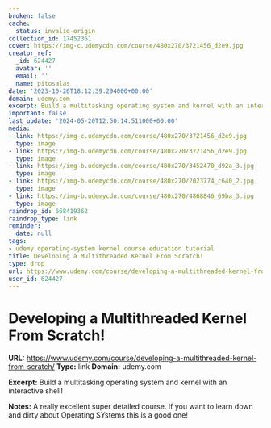 ```yaml
---
broken: false
cache:
  status: invalid-origin
collection_id: 17452361
cover: https://img-c.udemycdn.com/course/480x270/3721456_d2e9.jpg
creator_ref:
  _id: 624427
  avatar: ''
  email: ''
  name: pitosalas
date: '2023-10-26T18:12:39.294000+00:00'
domain: udemy.com
excerpt: Build a multitasking operating system and kernel with an interactive shell!
important: false
last_update: '2024-05-20T12:50:14.511000+00:00'
media:
- link: https://img-c.udemycdn.com/course/480x270/3721456_d2e9.jpg
  type: image
- link: https://img-b.udemycdn.com/course/480x270/3721456_d2e9.jpg
  type: image
- link: https://img-b.udemycdn.com/course/480x270/3452470_d92a_3.jpg
  type: image
- link: https://img-b.udemycdn.com/course/480x270/2023774_c640_2.jpg
  type: image
- link: https://img-b.udemycdn.com/course/480x270/4868846_69ba_3.jpg
  type: image
raindrop_id: 668419362
raindrop_type: link
reminder:
  date: null
tags:
- udemy operating-system kernel course education tutorial
title: Developing a Multithreaded Kernel From Scratch!
type: drop
url: https://www.udemy.com/course/developing-a-multithreaded-kernel-from-scratch/
user_id: 624427
---
```


# Developing a Multithreaded Kernel From Scratch!

**URL:** https://www.udemy.com/course/developing-a-multithreaded-kernel-from-scratch/
**Type:** link
**Domain:** udemy.com

**Excerpt:** Build a multitasking operating system and kernel with an interactive shell!

**Notes:**
A really excellent super detailed course. If you want to learn down and dirty about Operating SYstems this is a good one!
